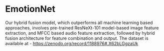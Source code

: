 # EmotionNet
Our hybrid fusion model, which outperforms all machine learning
based approaches, involves pre-trained ResNeXt-101
model-based image feature extraction, and MFCC based audio
feature extraction, followed by hybrid fusion architecture for
feature combination and output. The dataset is available at -
https://zenodo.org/record/1188976#.X62bLGgzaUk
